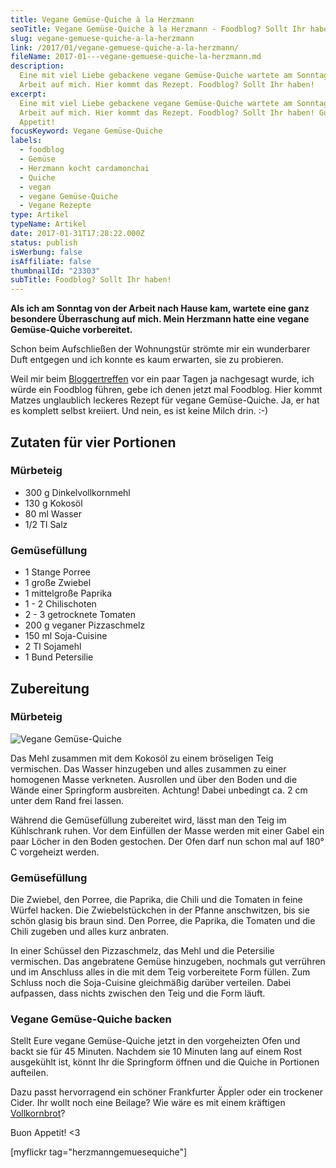 ```yaml
---
title: Vegane Gemüse-Quiche à la Herzmann
seoTitle: Vegane Gemüse-Quiche à la Herzmann - Foodblog? Sollt Ihr haben!
slug: vegane-gemuese-quiche-a-la-herzmann
link: /2017/01/vegane-gemuese-quiche-a-la-herzmann/
fileName: 2017-01---vegane-gemuese-quiche-la-herzmann.md
description:
  Eine mit viel Liebe gebackene vegane Gemüse-Quiche wartete am Sonntag nach der
  Arbeit auf mich. Hier kommt das Rezept. Foodblog? Sollt Ihr haben!
excerpt:
  Eine mit viel Liebe gebackene vegane Gemüse-Quiche wartete am Sonntag nach der
  Arbeit auf mich. Hier kommt das Rezept. Foodblog? Sollt Ihr haben! Guten
  Appetit!
focusKeyword: Vegane Gemüse-Quiche
labels:
  - foodblog
  - Gemüse
  - Herzmann kocht cardamonchai
  - Quiche
  - vegan
  - vegane Gemüse-Quiche
  - Vegane Rezepte
type: Artikel
typeName: Artikel
date: 2017-01-31T17:28:22.000Z
status: publish
isWerbung: false
isAffiliate: false
thumbnailId: "23303"
subTitle: Foodblog? Sollt Ihr haben!
---
```


<strong>Als ich am Sonntag von der Arbeit nach Hause kam, wartete eine ganz
besondere Überraschung auf mich. Mein Herzmann hatte eine vegane Gemüse-Quiche
vorbereitet.</strong>

Schon beim Aufschließen der Wohnungstür strömte mir ein wunderbarer Duft
entgegen und ich konnte es kaum erwarten, sie zu probieren.

Weil mir beim
<a href="http://cardamonchai.com/2017/01/hamburger-bloggertreffen-2017-klappe-die-erste/">Bloggertreffen</a>
vor ein paar Tagen ja nachgesagt wurde, ich würde ein Foodblog führen, gebe ich
denen jetzt mal Foodblog. Hier kommt Matzes unglaublich leckeres Rezept für
vegane Gemüse-Quiche. Ja, er hat es komplett selbst kreiiert. Und nein, es ist
keine Milch drin. :-)

## Zutaten für vier Portionen

### Mürbeteig

<ul>
    <li>300 g Dinkelvollkornmehl</li>
    <li>130 g Kokosöl</li>
    <li>80 ml Wasser</li>
    <li>1/2 Tl Salz</li>
</ul>

### Gemüsefüllung

<ul>
    <li>1 Stange Porree</li>
    <li>1 große Zwiebel</li>
    <li>1 mittelgroße Paprika</li>
    <li>1 - 2 Chilischoten</li>
    <li>2 - 3 getrocknete Tomaten</li>
    <li>200 g veganer Pizzaschmelz</li>
    <li>150 ml Soja-Cuisine</li>
    <li>2 Tl Sojamehl</li>
    <li>1 Bund Petersilie</li>
</ul>

## Zubereitung

### Mürbeteig

![Vegane Gemüse-Quiche](http://cardamonchai.com/wp-content/uploads/2017/01/32251663760_6f2db50b5c_k-640x853.jpg)

Das Mehl zusammen mit dem Kokosöl zu einem bröseligen Teig vermischen. Das
Wasser hinzugeben und alles zusammen zu einer homogenen Masse verkneten.
Ausrollen und über den Boden und die Wände einer Springform ausbreiten. Achtung!
Dabei unbedingt ca. 2 cm unter dem Rand frei lassen.

Während die Gemüsefüllung zubereitet wird, lässt man den Teig im Kühlschrank
ruhen. Vor dem Einfüllen der Masse werden mit einer Gabel ein paar Löcher in den
Boden gestochen. Der Ofen darf nun schon mal auf 180° C vorgeheizt werden.

### Gemüsefüllung

Die Zwiebel, den Porree, die Paprika, die Chili und die Tomaten in feine Würfel
hacken. Die Zwiebelstückchen in der Pfanne anschwitzen, bis sie schön glasig bis
braun sind. Den Porree, die Paprika, die Tomaten und die Chili zugeben und alles
kurz anbraten.

In einer Schüssel den Pizzaschmelz, das Mehl und die Petersilie vermischen. Das
angebratene Gemüse hinzugeben, nochmals gut verrühren und im Anschluss alles in
die mit dem Teig vorbereitete Form füllen. Zum Schluss noch die Soja-Cuisine
gleichmäßig darüber verteilen. Dabei aufpassen, dass nichts zwischen den Teig
und die Form läuft.

### Vegane Gemüse-Quiche backen

Stellt Eure vegane Gemüse-Quiche jetzt in den vorgeheizten Ofen und backt sie
für 45 Minuten. Nachdem sie 10 Minuten lang auf einem Rost ausgekühlt ist, könnt
Ihr die Springform öffnen und die Quiche in Portionen aufteilen.

Dazu passt hervorragend ein schöner Frankfurter Äppler oder ein trockener Cider.
Ihr wollt noch eine Beilage? Wie wäre es mit einem kräftigen
<a href="http://cardamonchai.com/2015/09/jeder-kanns-brot-veganes-vollkornbrot-rezept/">Vollkornbrot</a>?

Buon Appetit! &lt;3

[myflickr tag="herzmanngemuesequiche"]

&nbsp;
